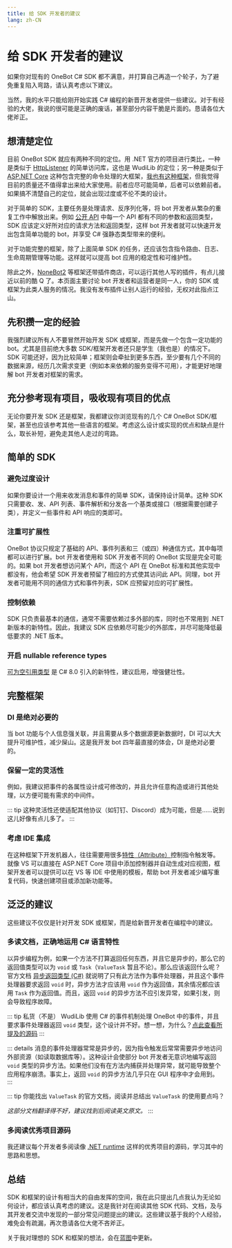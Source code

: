 ```yaml
---
title: 给 SDK 开发者的建议
lang: zh-CN
---
```

# 给 SDK 开发者的建议
如果你对现有的 OneBot C# SDK 都不满意，并打算自己再造一个轮子，为了避免重复陷入弯路，请认真考虑以下建议。

当然，我的水平只能给刚开始实践 C# 编程的新晋开发者提供一些建议。对于有经验的大佬，我说的很可能是正确的废话，甚至部分内容干脆是片面的。恳请各位大佬斧正。

## 想清楚定位
目前 OneBot SDK 就应有两种不同的定位。用 .NET 官方的项目进行类比，一种是类似于 [HttpListener](https://docs.microsoft.com/en-us/dotnet/api/system.net.httplistener) 的简单访问库，这也是 WudiLib 的定位；另一种是类似于 [ASP.NET Core](https://dotnet.microsoft.com/apps/aspnet) 这种包含完整的命令处理的大框架，[我也有这种框架](https://github.com/b11p/OsuQqBotForNewbieGroup/tree/master/Bleatingsheep.NewHydrant.Bot)，但我觉得目前的质量还不值得拿出来给大家使用。前者应尽可能简单，后者可以依赖前者。如果搞不清楚自己的定位，就会出现过度或不伦不类的设计。

对于简单的 SDK，主要任务是处理请求、反序列化等，将 bot 开发者从繁杂的重复工作中解放出来。例如 [公开 API](https://github.com/howmanybots/onebot/blob/master/v11/specs/api/public.md) 中每一个 API 都有不同的参数和返回类型，SDK 应该定义好所对应的请求方法和返回类型，这样 bot 开发者就可以快速开发出包含简单功能的 bot，并享受 C# 强静态类型带来的便利。

对于功能完整的框架，除了上面简单 SDK 的任务，还应该包含指令路由、日志、生命周期管理等功能。这样就可以提高 bot 应用的稳定性和可维护性。

除此之外，[NoneBot2](https://v2.nonebot.dev/) 等框架还带插件商店，可以运行其他人写的插件，有点儿接近以前的酷 Q 了。本页面主要讨论 bot 开发者和运营者是同一人，你的 SDK 或框架为此类人服务的情况。我没有发布插件让别人运行的经验，无权对此指点江山。

## 先积攒一定的经验
我强烈建议所有人不要冒然开始开发 SDK 或框架，而是先做一个包含一定功能的 bot。尤其是目前绝大多数 SDK/框架开发者还只是学生（我也是）的情况下。SDK 可能还好，因为比较简单；框架则会牵扯到更多东西，至少要有几个不同的数据来源，经历几次需求变更（例如本来依赖的服务变得不可用），才能更好地理解 bot 开发者对框架的需求。

## 充分参考现有项目，吸收现有项目的优点
无论你要开发 SDK 还是框架，我都建议你浏览现有的几个 C# OneBot SDK/框架，甚至也应该参考其他一些语言的框架。考虑这么设计或实现的优点和缺点是什么，取长补短，避免走其他人走过的弯路。

## 简单的 SDK
### 避免过度设计
如果你要设计一个用来收发消息和事件的简单 SDK，请保持设计简单。这种 SDK 只需要收、发、API 列表、事件解析和分发各一个基类或接口（根据需要创建子类），并定义一些事件和 API 响应的类即可。

### 注重可扩展性
OneBot 协议只规定了基础的 API、事件列表和三（或四）种通信方式，其中每项都可以进行扩展。bot 开发者使用和 SDK 开发者不同的 OneBot 实现是完全可能的。如果 bot 开发者想访问某个 API，而这个 API 在 OneBot 标准和其他实现中都没有，他会希望 SDK 开发者预留了相应的方式使其访问此 API。同理，bot 开发者可能用不同的通信方式和事件列表，SDK 应预留对应的可扩展性。

### 控制依赖
SDK 只负责最基本的通信，通常不需要依赖过多外部的库，同时也不常用到 .NET 新版本的新特性。因此，我建议 SDK 应依赖尽可能少的外部库，并尽可能降低最低要求的 .NET 版本。

### 开启 nullable reference types
[可为空引用类型](https://docs.microsoft.com/zh-cn/dotnet/csharp/nullable-references) 是 C# 8.0 引入的新特性，建议启用，增强健壮性。

## 完整框架
### DI 是绝对必要的
当 bot 功能与个人信息强关联，并且需要从多个数据源更新数据时，DI 可以大大提升可维护性，减少屎山。这是我开发 bot 四年最直接的体会，DI 是绝对必要的。

### 保留一定的灵活性
例如，我建议把事件的各属性设计成可修改的，并且允许任意构造或进行其他处理，以方便可能有需求的中间件。

::: tip
这种灵活性还使适配其他协议（如钉钉、Discord）成为可能，但是……说到这儿好像有点儿多了。
:::

### 考虑 IDE 集成
在这种框架下开发机器人，往往需要用很多[特性（Attribute）](https://docs.microsoft.com/zh-cn/dotnet/csharp/programming-guide/concepts/attributes/)控制指令触发等。就像 VS 可以直接在 ASP.NET Core 项目中添加控制器并自动生成对应视图，框架开发者可以提供可以在 VS 等 IDE 中使用的模板，帮助 bot 开发者减少编写重复代码，快速创建项目或添加新功能等。

## 泛泛的建议
这些建议不仅仅是针对开发 SDK 或框架，而是给新晋开发者在编程中的建议。

### 多读文档，正确地运用 C# 语言特性
以异步编程为例，如果一个方法不打算返回任何东西，并且它是异步的，那么它的返回值类型可以为 `void` 或 `Task`（`ValueTask` 暂且不论）。那么应该返回什么呢？官方文档 [异步返回类型 (C#)](https://docs.microsoft.com/zh-cn/dotnet/csharp/programming-guide/concepts/async/async-return-types) 就说明了只有此方法作为事件处理器，并且这个事件处理器要求返回 `void` 时，异步方法才应该用 `void` 作为返回值，其余情况都应该用 `Task` 作为返回值。而且，返回 `void` 的异步方法不应引发异常，如果引发，则会导致程序故障。

::: tip 私货（不是）
WudiLib 使用 C# 的事件机制处理 OneBot 中的事件，并且要求事件处理器返回 `void` 类型，这个设计并不好。想一想，为什么？[点此查看所提及的源码](https://github.com/int-and-his-friends/Sisters.WudiLib/blob/d66504387f253b0c2d556806ff3fd4e6cd382fa8/Sisters.WudiLib/Posts/ApiPostListener.cs#L598)
:::

::: details
消息的事件处理器常常是异步的，因为指令触发后常常需要异步地访问外部资源（如读取数据库等）。这种设计会使部分 bot 开发者无意识地编写返回 `void` 类型的异步方法。如果他们没有在方法内捕获并处理异常，就可能导致整个应用程序崩溃。事实上，返回 `void` 的异步方法几乎只在 GUI 程序中才会用到。
:::

::: tip
你能找出 `ValueTask` 的官方文档，阅读并总结出 `ValueTask` 的使用要点吗？

*这部分文档翻译得不好，建议找到后阅读英文原文。*
:::

### 多阅读优秀项目源码
我还建议每个开发者多阅读像 [.NET runtime](https://github.com/dotnet/runtime) 这样的优秀项目的源码，学习其中的思路和思想。

## 总结
SDK 和框架的设计有相当大的自由发挥的空间，我在此只提出几点我认为无论如何设计，都应该认真考虑的建议。这是我针对在阅读其他 SDK 代码、文档，及与其开发者交流中发现的一部分常见问题提出的建议。这些建议基于我的个人经验，难免会有疏漏，再次恳请各位大佬不吝斧正。

关于我对理想的 SDK 和框架的想法，会在[蓝图](lantu.md)中更新。